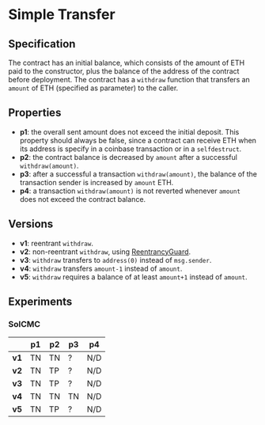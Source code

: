 # Simple Transfer

## Specification

The contract has an initial balance, which consists of the
amount of ETH paid to the constructor,
plus the balance of the address of the contract before deployment.
The contract has a `withdraw` function that transfers an `amount` of ETH
(specified as parameter) to the caller.

## Properties

- **p1**: the overall sent amount does not exceed the initial deposit.
          This property should always be false, since a contract can receive ETH
          when its address is specify in a coinbase transaction or in a `selfdestruct`.
- **p2**: the contract balance is decreased by `amount` after a successful `withdraw(amount)`.
- **p3**: after a successful a transaction `withdraw(amount)`, the balance of the transaction sender
          is increased by `amount` ETH.
- **p4**: a transaction `withdraw(amount)` is not reverted whenever `amount`
          does not exceed the contract balance.

## Versions

- **v1**: reentrant `withdraw`.
- **v2**: non-reentrant `withdraw`, using [ReentrancyGuard](https://github.com/OpenZeppelin/openzeppelin-contracts/blob/v4.8.2/contracts/security/ReentrancyGuard.sol).
- **v3**: `withdraw` transfers to `address(0)` instead of `msg.sender`.
- **v4**: `withdraw` transfers `amount-1` instead of `amount`.
- **v5**: `withdraw` requires a balance of at least `amount+1` instead of `amount`.

## Experiments

### SolCMC

|        | **p1** | **p2** | **p3** | **p4** |
| ------ | -------|------- |------- |--------| 
| **v1** | TN     | TN     | ?      | N/D    |
| **v2** | TN     | TP     | ?      | N/D    |
| **v3** | TN     | TP     | ?      | N/D    |
| **v4** | TN     | TN     | TN     | N/D    |
| **v5** | TN     | TP     | ?      | N/D    |

